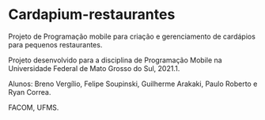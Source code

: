 # Cardapium-restaurantes
Projeto de Programação mobile para criação e gerenciamento de cardápios para pequenos restaurantes.

Projeto desenvolvido para a disciplina de Programação Mobile na Universidade Federal de Mato Grosso do Sul, 2021.1.

Alunos: Breno Vergílio, Felipe Soupinski, Guilherme Arakaki, Paulo Roberto e Ryan Correa.

FACOM, UFMS.
